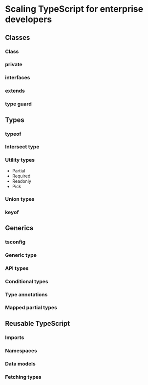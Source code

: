 # Scaling TypeScript for enterprise developers

## Classes

### Class

### private

### interfaces

### extends

### type guard

## Types

### typeof

### Intersect type

### Utility types

- Partial
- Required
- Readonly
- Pick

### Union types

### keyof

## Generics

### tsconfig

### Generic type

### API types

### Conditional types

### Type annotations

### Mapped partial types

## Reusable TypeScript

### Imports

### Namespaces

### Data models

### Fetching types

### 